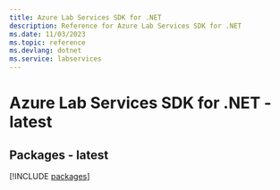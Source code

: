```yaml
---
title: Azure Lab Services SDK for .NET
description: Reference for Azure Lab Services SDK for .NET
ms.date: 11/03/2023
ms.topic: reference
ms.devlang: dotnet
ms.service: labservices
---
```

# Azure Lab Services SDK for .NET - latest
## Packages - latest
[!INCLUDE [packages](lab-services-index.md)]
